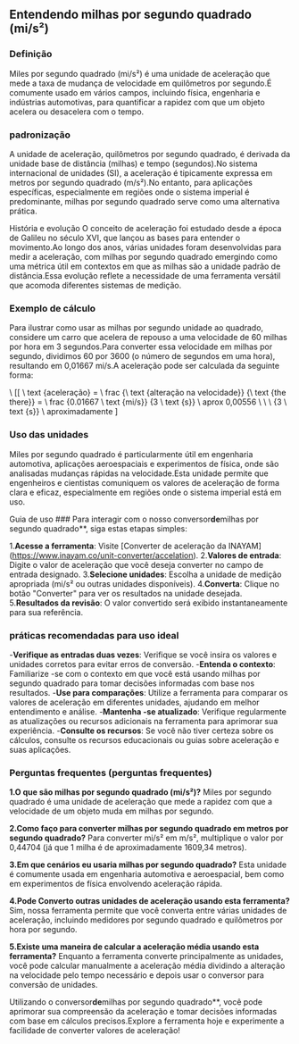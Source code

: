 ## Entendendo milhas por segundo quadrado (mi/s²)

### Definição
Miles por segundo quadrado (mi/s²) é uma unidade de aceleração que mede a taxa de mudança de velocidade em quilômetros por segundo.É comumente usado em vários campos, incluindo física, engenharia e indústrias automotivas, para quantificar a rapidez com que um objeto acelera ou desacelera com o tempo.

### padronização
A unidade de aceleração, quilômetros por segundo quadrado, é derivada da unidade base de distância (milhas) e tempo (segundos).No sistema internacional de unidades (SI), a aceleração é tipicamente expressa em metros por segundo quadrado (m/s²).No entanto, para aplicações específicas, especialmente em regiões onde o sistema imperial é predominante, milhas por segundo quadrado serve como uma alternativa prática.

História e evolução
O conceito de aceleração foi estudado desde a época de Galileu no século XVI, que lançou as bases para entender o movimento.Ao longo dos anos, várias unidades foram desenvolvidas para medir a aceleração, com milhas por segundo quadrado emergindo como uma métrica útil em contextos em que as milhas são a unidade padrão de distância.Essa evolução reflete a necessidade de uma ferramenta versátil que acomoda diferentes sistemas de medição.

### Exemplo de cálculo
Para ilustrar como usar as milhas por segundo unidade ao quadrado, considere um carro que acelera de repouso a uma velocidade de 60 milhas por hora em 3 segundos.Para converter essa velocidade em milhas por segundo, dividimos 60 por 3600 (o número de segundos em uma hora), resultando em 0,01667 mi/s.A aceleração pode ser calculada da seguinte forma:

\ [[
\ text {aceleração} = \ frac {\ text {alteração na velocidade}} {\ text {the there}} = \ frac {0.01667 \ text {mi/s}} {3 \ text {s}} \ aprox 0,00556 \ \ \ {3 \ text {s}} \ aproximadamente
\]

### Uso das unidades
Miles por segundo quadrado é particularmente útil em engenharia automotiva, aplicações aeroespaciais e experimentos de física, onde são analisadas mudanças rápidas na velocidade.Esta unidade permite que engenheiros e cientistas comuniquem os valores de aceleração de forma clara e eficaz, especialmente em regiões onde o sistema imperial está em uso.

Guia de uso ###
Para interagir com o nosso conversor**de**milhas por segundo quadrado**, siga estas etapas simples:

1.**Acesse a ferramenta**: Visite [Converter de aceleração da INAYAM] (https://www.inayam.co/unit-converter/accelation).
2.**Valores de entrada**: Digite o valor de aceleração que você deseja converter no campo de entrada designado.
3.**Selecione unidades**: Escolha a unidade de medição apropriada (mi/s² ou outras unidades disponíveis).
4.**Converta**: Clique no botão "Converter" para ver os resultados na unidade desejada.
5.**Resultados da revisão**: O valor convertido será exibido instantaneamente para sua referência.

### práticas recomendadas para uso ideal
-**Verifique as entradas duas vezes**: Verifique se você insira os valores e unidades corretos para evitar erros de conversão.
-**Entenda o contexto**: Familiarize -se com o contexto em que você está usando milhas por segundo quadrado para tomar decisões informadas com base nos resultados.
-**Use para comparações**: Utilize a ferramenta para comparar os valores de aceleração em diferentes unidades, ajudando em melhor entendimento e análise.
-**Mantenha -se atualizado**: Verifique regularmente as atualizações ou recursos adicionais na ferramenta para aprimorar sua experiência.
-**Consulte os recursos**: Se você não tiver certeza sobre os cálculos, consulte os recursos educacionais ou guias sobre aceleração e suas aplicações.

### Perguntas frequentes (perguntas frequentes)

**1.O que são milhas por segundo quadrado (mi/s²)?**
Miles por segundo quadrado é uma unidade de aceleração que mede a rapidez com que a velocidade de um objeto muda em milhas por segundo.

**2.Como faço para converter milhas por segundo quadrado em metros por segundo quadrado?**
Para converter mi/s² em m/s², multiplique o valor por 0,44704 (já que 1 milha é de aproximadamente 1609,34 metros).

**3.Em que cenários eu usaria milhas por segundo quadrado?**
Esta unidade é comumente usada em engenharia automotiva e aeroespacial, bem como em experimentos de física envolvendo aceleração rápida.

**4.Pode Converto outras unidades de aceleração usando esta ferramenta?**
Sim, nossa ferramenta permite que você converta entre várias unidades de aceleração, incluindo medidores por segundo quadrado e quilômetros por hora por segundo.

**5.Existe uma maneira de calcular a aceleração média usando esta ferramenta?**
Enquanto a ferramenta converte principalmente as unidades, você pode calcular manualmente a aceleração média dividindo a alteração na velocidade pelo tempo necessário e depois usar o conversor para conversão de unidades.

Utilizando o conversor**de**milhas por segundo quadrado**, você pode aprimorar sua compreensão da aceleração e tomar decisões informadas com base em cálculos precisos.Explore a ferramenta hoje e experimente a facilidade de converter valores de aceleração!